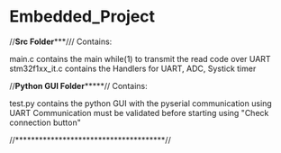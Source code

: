 # Embedded_Project

//************Src Folder***************///
Contains:

  main.c
    contains the main while(1) to transmit the read code over UART
  stm32f1xx_it.c
    contains the Handlers for UART, ADC, Systick timer
    
//********Python GUI Folder*************//
Contains:

  test.py
    contains the python GUI with the pyserial communication using UART
    Communication must be validated before starting using "Check connection button"

//**************************************//
